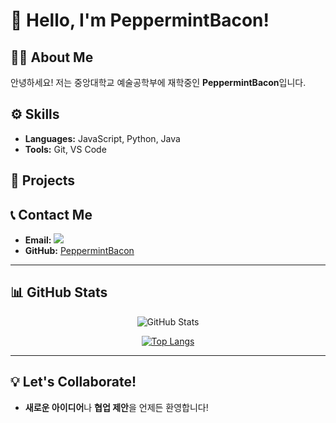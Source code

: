 
# 👋 Hello, I'm PeppermintBacon!

## 🧑‍💻 About Me
안녕하세요! 저는 중앙대학교 예술공학부에 재학중인 **PeppermintBacon**입니다.

## ⚙️ Skills
- **Languages:** JavaScript, Python, Java  
- **Tools:** Git, VS Code

## 📂 Projects

## 📞 Contact Me
- **Email:** <a href="mailto:hankooktyrers4@gmail.com"><img src="https://img.shields.io/badge/Gmail-d14836?style=flat-square&logo=Gmail&logoColor=white&link=hankooktyrers4@gmail.com"/></a>
- **GitHub:** [PeppermintBacon](https://github.com/PeppermintBacon)  

---

## 📊 GitHub Stats
<div align="center">
  
  ![GitHub Stats](https://github-readme-stats.vercel.app/api?username=PeppermintBacon&show_icons=true&theme=radical)
  
  [![Top Langs](https://github-readme-stats.vercel.app/api/top-langs/?username=PeppermintBacon&layout=compact&theme=radical)](https://github.com/anuraghazra/github-readme-stats)
  
</div>

---

## 💡 Let's Collaborate!
- **새로운 아이디어**나 **협업 제안**을 언제든 환영합니다!
